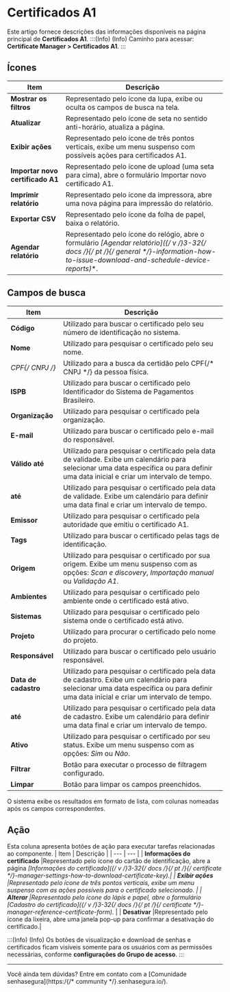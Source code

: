 # Certificados A1

Este artigo fornece descrições das informações disponíveis na página principal de **Certificados A1**.
:::(Info) (Info)
Caminho para acessar: **Certificate Manager > Certificados A1**.
:::

## Ícones

| Item | Descrição |
| --- | --- |
| **Mostrar os filtros** |Representado pelo ícone da lupa, exibe ou oculta os campos de busca na tela.|
| **Atualizar** |Representado pelo ícone de seta no sentido anti-horário, atualiza a página.|
| **Exibir ações** |Representado pelo ícone de três pontos verticais, exibe um menu suspenso com possíveis ações para certificados A1.|
| **Importar novo certificado A1** |Representado pelo ícone de upload (uma seta para cima), abre o formulário Importar novo certificado A1.| 
| **Imprimir relatório** |Representado pelo ícone da impressora, abre uma nova página para impressão do relatório.|
| **Exportar CSV** |Representado pelo ícone da folha de papel, baixa o relatório.|
| **Agendar relatório** |Representado pelo ícone do relógio, abre o formulário **[Agendar relatório]({/* v */}3-32{/* docs */}{/* pt */}{/* general */}-information-how-to-issue-download-and-schedule-device-reports)**. |

## Campos de busca

| Item | Descrição |
| --- | --- |
| **Código** |Utilizado para buscar o certificado pelo seu número de identificação no sistema.|
| **Nome** |Utilizado para pesquisar o certificado pelo seu nome.|
| **CPF{/* CNPJ */}** |Utilizado para a busca da certidão pelo CPF{/* CNPJ */} da pessoa física.| 
| **ISPB** |Utilizado para buscar o certificado pelo Identificador do Sistema de Pagamentos Brasileiro.|
| **Organização** |Utilizado para pesquisar o certificado pela organização.|
| **E-mail** |Utilizado para buscar o certificado pelo e-mail do responsável.|
| **Válido até** |Utilizado para pesquisar o certificado pela data de validade. Exibe um calendário para selecionar uma data específica ou para definir uma data inicial e criar um intervalo de tempo.|
| **até** |Utilizado para pesquisar o certificado pela data de validade. Exibe um calendário para definir uma data final e criar um intervalo de tempo.|
| **Emissor** |Utilizado para pesquisar o certificado pela autoridade que emitiu o certificado A1.|
| **Tags** |Utilizado para buscar o certificado pelas tags de identificação.|
| **Origem** |Utilizado para pesquisar o certificado por sua origem. Exibe um menu suspenso com as opções: *Scan e discovery*, *Importação manual* ou *Validação A1*.|
| **Ambientes** |Utilizado para pesquisar o certificado pelo ambiente onde o certificado está ativo.|
| **Sistemas** |Utilizado para pesquisar o certificado pelo sistema onde o certificado está ativo.|
| **Projeto** |Utilizado para procurar o certificado pelo nome do projeto.|
| **Responsável** |Utilizado para buscar o certificado pelo usuário responsável.|
| **Data de cadastro** |Utilizado para pesquisar o certificado pela data de cadastro. Exibe um calendário para selecionar uma data específica ou para definir uma data inicial e criar um intervalo de tempo.|
| **até** |Utilizado para pesquisar o certificado pela data de cadastro. Exibe um calendário para definir uma data final e criar um intervalo de tempo.|
| **Ativo** |Utilizado para pesquisar o certificado por seu status. Exibe um menu suspenso com as opções: *Sim* ou *Não*.|
| **Filtrar** |Botão para executar o processo de filtragem configurado.|
| **Limpar** |Botão para limpar os campos preenchidos.|


O sistema exibe os resultados em formato de lista, com colunas nomeadas após os campos correspondentes.


## Ação
Esta coluna apresenta botões de ação para executar tarefas relacionadas ao componente.
| Item | Descrição |
| --- | --- |
| **Informações do certificado** |Representado pelo ícone do cartão de identificação, abre a página **[Informações do certificado]({/* v */}3-32{/* docs */}{/* pt */}{/* certificate */}-manager-settings-how-to-download-certificate-key)**.|
| **Exibir ações** |Representado pelo ícone de três pontos verticais, exibe um menu suspenso com as ações possíveis para o certificado selecionado. |
| **Alterar** |Representado pelo ícone do lápis e papel, abre o formulário **[Cadastro do certificado]({/* v */}3-32{/* docs */}{/* pt */}{/* certificate */}-manager-reference-certificate-form)**. |
| **Desativar** |Representado pelo ícone da lixeira, abre uma janela pop-up para confirmar a desativação do certificado.|


:::(Info) (Info)
Os botões de visualização e download de senhas e certificados ficam visíveis somente para os usuários com as permissões necessárias, conforme **configurações do Grupo de acesso**.
:::
***
Você ainda tem dúvidas? Entre em contato com a [Comunidade senhasegura](https:/{/* community */}.senhasegura.io/).
